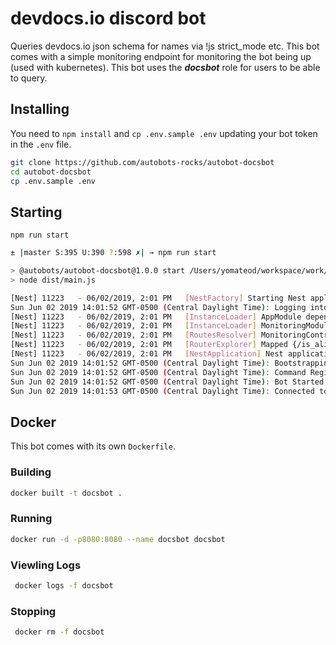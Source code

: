 # devdocs.io discord bot

Queries devdocs.io json schema for names via !js strict_mode etc.
This bot comes with a simple monitoring endpoint for monitoring the bot being up (used with kubernetes).
This bot uses the ___docsbot___ role for users to be able to query.

## Installing
You need to `npm install` and `cp .env.sample .env` updating your bot token in the `.env` file.

```bash
git clone https://github.com/autobots-rocks/autobot-docsbot
cd autobot-docsbot
cp .env.sample .env
```

## Starting

`npm run start`

```bash
± |master S:395 U:390 ?:598 ✗| → npm run start

> @autobots/autobot-docsbot@1.0.0 start /Users/yomateod/workspace/work/autobots/autobot-docsbot
> node dist/main.js

[Nest] 11223   - 06/02/2019, 2:01 PM   [NestFactory] Starting Nest application...
Sun Jun 02 2019 14:01:52 GMT-0500 (Central Daylight Time): Logging into discord
[Nest] 11223   - 06/02/2019, 2:01 PM   [InstanceLoader] AppModule dependencies initialized +494ms
[Nest] 11223   - 06/02/2019, 2:01 PM   [InstanceLoader] MonitoringModule dependencies initialized +0ms
[Nest] 11223   - 06/02/2019, 2:01 PM   [RoutesResolver] MonitoringController {/monitoring}: +4ms
[Nest] 11223   - 06/02/2019, 2:01 PM   [RouterExplorer] Mapped {/is_alive, GET} route +2ms
[Nest] 11223   - 06/02/2019, 2:01 PM   [NestApplication] Nest application successfully started +2ms
Sun Jun 02 2019 14:01:52 GMT-0500 (Central Daylight Time): Bootstrapping /Users/yomateod/workspace/work/autobots/autobot-docsbot/node_modules/@autobot/module-docsbot
Sun Jun 02 2019 14:01:52 GMT-0500 (Central Daylight Time): Command Registered: !js (!js <search term>)
Sun Jun 02 2019 14:01:52 GMT-0500 (Central Daylight Time): Bot Started
Sun Jun 02 2019 14:01:53 GMT-0500 (Central Daylight Time): Connected to discord
```

## Docker
This bot comes with its own `Dockerfile`.

### Building
```bash
docker built -t docsbot .
```

### Running
```bash
docker run -d -p8080:8080 --name docsbot docsbot
```

### Viewling Logs
```bash
 docker logs -f docsbot
```
 
### Stopping
```bash
 docker rm -f docsbot
```

